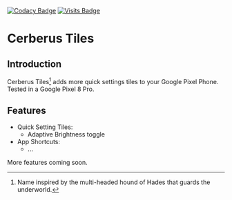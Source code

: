 [![Codacy Badge](https://app.codacy.com/project/badge/Grade/26190040807340c58373dab20f3d413e)](https://app.codacy.com/gh/bl4ckswordsman/CerberusTiles/dashboard?utm_source=gh&utm_medium=referral&utm_content=&utm_campaign=Badge_grade)
[![Visits Badge](https://badges.pufler.dev/visits/bl4ckswordsman/CerberusTiles/)](https://github.com/bl4ckswordsman/CerberusTiles/)

# Cerberus Tiles
## Introduction
Cerberus Tiles[^1] adds more quick settings tiles to your Google Pixel Phone.
Tested in a Google Pixel 8 Pro.

## Features
  - Quick Setting Tiles:
    - Adaptive Brightness toggle
  - App Shortcuts:
    - ...

More features coming soon.


[^1]: Name inspired by the multi-headed hound of Hades that guards the underworld.
